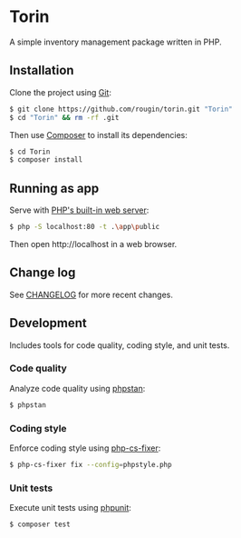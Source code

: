 # Torin

A simple inventory management package written in PHP.

## Installation

Clone the project using [Git](https://git-scm.com/):

``` bash
$ git clone https://github.com/rougin/torin.git "Torin"
$ cd "Torin" && rm -rf .git
```

Then use [Composer](https://getcomposer.org/) to install its dependencies:

``` bash
$ cd Torin
$ composer install
```

## Running as app

Serve with [PHP's built-in web server](https://www.php.net/manual/en/features.commandline.webserver.php):

``` bash
$ php -S localhost:80 -t .\app\public
```

Then open http://localhost in a web browser.

## Change log

See [CHANGELOG](CHANGELOG.md) for more recent changes.

## Development

Includes tools for code quality, coding style, and unit tests.

### Code quality

Analyze code quality using [phpstan](https://phpstan.org/):

``` bash
$ phpstan
```

### Coding style

Enforce coding style using [php-cs-fixer](https://cs.symfony.com/):

``` bash
$ php-cs-fixer fix --config=phpstyle.php
```

### Unit tests

Execute unit tests using [phpunit](https://phpunit.de/index.html):

``` bash
$ composer test
```
